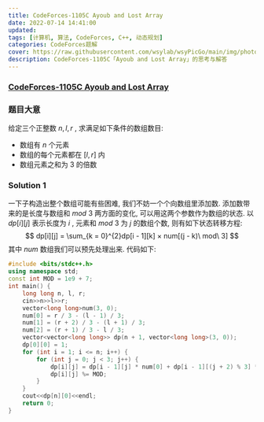 ```yaml
---
title: CodeForces-1105C Ayoub and Lost Array 
date: 2022-07-14 14:41:00
updated:
tags: [计算机, 算法, CodeForces, C++, 动态规划]
categories: CodeForces题解
cover: https://raw.githubusercontent.com/wsylab/wsyPicGo/main/img/photo-1461301214746-1e109215d6d3
description: CodeForces-1105C「Ayoub and Lost Array」的思考与解答
---
```

### [CodeForces-1105C Ayoub and Lost Array](https://codeforces.com/problemset/problem/1105/C)
### 题目大意
给定三个正整数 $n, l, r$ , 求满足如下条件的数组数目:
- 数组有 $n$ 个元素
- 数组的每个元素都在 $[l, r]$ 内
- 数组元素之和为 $3$ 的倍数
### Solution 1
一下子构造出整个数组可能有些困难, 我们不妨一个个向数组里添加数. 添加数带来的是长度与数组和 $mod\ 3$ 两方面的变化, 可以用这两个参数作为数组的状态. 以 $dp[i][j]$ 表示长度为 $i$ , 元素和 $mod\ 3$ 为 $j$ 的数组个数, 则有如下状态转移方程:
$$
dp[i][j] = \sum_{k = 0}^{2}dp[i - 1][k] × num[(j - k)\ mod\ 3]
$$
其中 $num$ 数组我们可以预先处理出来.
代码如下:
```C++
#include <bits/stdc++.h>
using namespace std;
const int MOD = 1e9 + 7;
int main() {
    long long n, l, r;
    cin>>n>>l>>r;
    vector<long long>num(3, 0);
    num[0] = r / 3 - (l - 1) / 3;
    num[1] = (r + 2) / 3 - (l + 1) / 3;
    num[2] = (r + 1) / 3 - l / 3;
    vector<vector<long long>> dp(n + 1, vector<long long>(3, 0));
    dp[0][0] = 1;
    for (int i = 1; i <= n; i++) {
        for (int j = 0; j < 3; j++) {
            dp[i][j] = dp[i - 1][j] * num[0] + dp[i - 1][(j + 2) % 3] * num[1] + dp[i - 1][(j + 1) % 3] * num[2];
            dp[i][j] %= MOD;
        }
    }
    cout<<dp[n][0]<<endl;
    return 0;
}
```